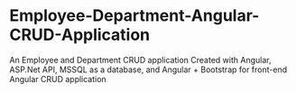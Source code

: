 # Employee-Department-Angular-CRUD-Application
An Employee and Department CRUD application Created with Angular, ASP.Net API, MSSQL as a database, and Angular + Bootstrap for front-end
Angular CRUD application
